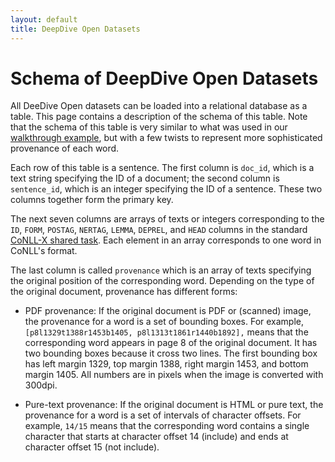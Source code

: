 ```yaml
---
layout: default
title: DeepDive Open Datasets
---
```


# Schema of DeepDive Open Datasets

All DeeDive Open datasets can be loaded into a relational database
as a table.
This page contains a description of the schema of this table.
Note that the schema of this table
is very similar to what was used in our
[walkthrough example](http://deepdive.stanford.edu/doc/basics/walkthrough/walkthrough.html),
but with a few twists to represent more sophisticated provenance
of each word.

Each row of this table is a sentence.
The first column is `doc_id`, which is a text string
specifying the ID of a document; the second column
is `sentence_id`, which is an integer specifying
the ID of a sentence. These two columns together form the primary
key.

The next seven columns are arrays of texts or integers corresponding
to the `ID`, `FORM`, `POSTAG`, `NERTAG`, `LEMMA`, `DEPREL`, and `HEAD`
columns in the standard [CoNLL-X
shared task](https://code.google.com/p/clearparser/wiki/DataFormat#CoNLL-X_format_(conll)).
Each element in an array corresponds to one word in CoNLL's format.

The last column is called `provenance` which is an array of texts
specifying the original position of the corresponding word. Depending
on the type of the original document, provenance has different forms:

  - PDF provenance: If the original document is PDF or (scanned) image, the
  provenance for a word is a set of bounding boxes. For example,
    `[p8l1329t1388r1453b1405, p8l1313t1861r1440b1892],`
  means that the corresponding word appears in page 8 of the original
  document. It has two bounding boxes because it cross two lines.
  The first bounding box has left margin 1329, top margin 1388, right margin
  1453, and bottom margin 1405. All numbers are in pixels when the image
  is converted with 300dpi.

  - Pure-text provenance: If the original document is HTML or pure text,
  the provenance for a word is a set of intervals of character offsets.
  For example, `14/15` means that the corresponding word contains
  a single character that starts at character offset 14 (include)
  and ends at character offset 15 (not include).


